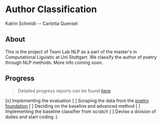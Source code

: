 # Author Classification
Katrin Schmidt -- Carlotta Quensel

## About
This is the project of Team Lab NLP as a part of the master's in Computational Liguistic at Uni Stuttgart. We classify the author of poetry through NLP methods. More info coming soon.

## Progress
> Detailed progress reports can be found [here](https://ilias3.uni-stuttgart.de/goto.php?target=wiki_2425930_Group_4%3A_Carlotta_Nele_Farina_Quensel%2C_Katrin_Schmidt%2C_Author_Classification "Ilias wiki")

[x] Implementing the evaluation
[ ] Scraping the data from the [poetry foundation](https://www.poetryfoundation.org/)
[ ] Deciding on the baseline and advanced method
[ ] Implementing the baseline classifier from scratch
[ ] Devise a division of duties and start coding :)
